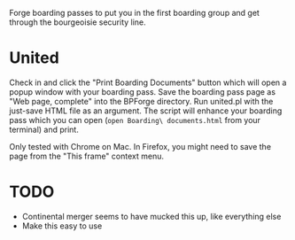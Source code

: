 Forge boarding passes to put you in the first boarding group and get through
the bourgeoisie security line.

# United
Check in and click the "Print Boarding Documents" button which will open a
popup window with your boarding pass.  Save the boarding pass page as
"Web page, complete" into the BPForge directory.  Run united.pl with the
just-save HTML file as an argument.  The script will enhance your boarding
pass which you can open (`open Boarding\ documents.html` from your terminal)
and print.

Only tested with Chrome on Mac.  In Firefox, you might need to save the page
from the "This frame" context menu.

# TODO
- Continental merger seems to have mucked this up, like everything else
- Make this easy to use
